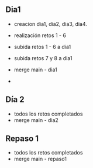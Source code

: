 ## Dia1


- creacion dia1, dia2, dia3, dia4.
- realización retos 1 - 6
- subida retos 1 - 6 a dia1
- subida retos 7 y 8 a dia1
- merge main - dia1

- 
## Día 2

- todos los retos completados
- merge main - dia2

## Repaso 1
- todos los retos completados
- merge main - repaso1